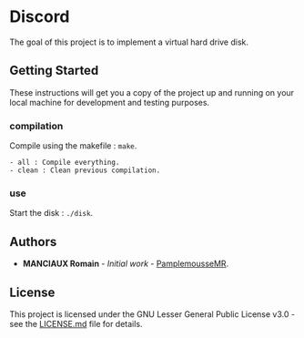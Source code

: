 # Discord

The goal of this project is to implement a virtual hard drive disk.

## Getting Started

These instructions will get you a copy of the project up and running on your local machine for development and testing purposes.

### compilation

Compile using the makefile : `make`.

```
- all : Compile everything.
- clean : Clean previous compilation.
```

### use

Start the disk : `./disk`.

## Authors

* **MANCIAUX Romain** - *Initial work* - [PamplemousseMR](https://github.com/PamplemousseMR).

## License

This project is licensed under the GNU Lesser General Public License v3.0 - see the [LICENSE.md](LICENSE.md) file for details.
